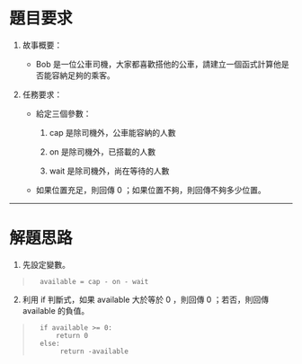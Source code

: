 # 題目要求

1. 故事概要：

    * Bob 是一位公車司機，大家都喜歡搭他的公車，請建立一個函式計算他是否能容納足夠的乘客。
   
2. 任務要求：
   
   * 給定三個參數：

     1. cap 是除司機外，公車能容納的人數
    
     2. on 是除司機外，已搭載的人數
    
     3. wait 是除司機外，尚在等待的人數

    * 如果位置充足，則回傳 0 ；如果位置不夠，則回傳不夠多少位置。

-----------------

# 解題思路

1. 先設定變數。

>       available = cap - on - wait

2. 利用 if 判斷式，如果 available 大於等於 0 ，則回傳 0 ；若否，則回傳 available 的負值。

>       if available >= 0:
>           return 0
>       else:
>            return -available
